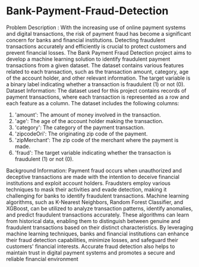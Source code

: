 # Bank-Payment-Fraud-Detection
Problem Description :
With the increasing use of online payment systems and digital transactions, the risk of 
payment fraud has become a significant concern for banks and financial institutions. 
Detecting fraudulent transactions accurately and efficiently is crucial to protect 
customers and prevent financial losses.
The Bank Payment Fraud Detection project aims to develop a machine learning solution 
to identify fraudulent payment transactions from a given dataset. The dataset contains 
various features related to each transaction, such as the transaction amount, category, 
age of the account holder, and other relevant information. The target variable is a binary 
label indicating whether a transaction is fraudulent (1) or not (0).
Dataset Information: The dataset used for this project contains records of payment 
transactions, where each transaction is represented as a row and each feature as a 
column. The dataset includes the following columns:
1. 'amount': The amount of money involved in the transaction.
2. 'age': The age of the account holder making the transaction.
3. 'category': The category of the payment transaction.
4. 'zipcodeOri': The originating zip code of the payment.
5. 'zipMerchant': The zip code of the merchant where the payment is made.
6. 'fraud': The target variable indicating whether the transaction is fraudulent (1) or 
not (0).


Background Information: Payment fraud occurs when unauthorized and deceptive 
transactions are made with the intention to deceive financial institutions and exploit 
account holders. Fraudsters employ various techniques to mask their activities and 
evade detection, making it challenging for banks to identify fraudulent transactions.
Machine learning algorithms, such as K-Nearest Neighbors, Random Forest Classifier, 
and XGBoost, can be utilized to analyze transaction patterns, identify anomalies, and 
predict fraudulent transactions accurately. These algorithms can learn from historical 
data, enabling them to distinguish between genuine and fraudulent transactions based 
on their distinct characteristics.
By leveraging machine learning techniques, banks and financial institutions can enhance 
their fraud detection capabilities, minimize losses, and safeguard their customers' 
financial interests. Accurate fraud detection also helps to maintain trust in digital 
payment systems and promotes a secure and reliable financial environment
